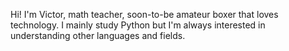 Hi! I'm Victor, math teacher, soon-to-be amateur boxer that loves technology.
I mainly study Python but I'm always interested in understanding other languages and fields.
<!---
victorfernandesneto/victorfernandesneto is a ✨ special ✨ repository because its `README.md` (this file) appears on your GitHub profile.
You can click the Preview link to take a look at your changes.
--->
